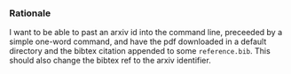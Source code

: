 ### Rationale

I want to be able to past an arxiv id into the command line, preceeded by a simple one-word command, and have the pdf downloaded in a default directory and the bibtex citation appended to some `reference.bib`. This should also change the bibtex ref to the arxiv identifier.